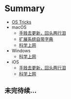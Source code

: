 # Summary

* [OS Tricks](README.md)
* macOS
  * [手贱去更新，回头两行泪](macos/dont-update.md)
  * [扩展系统自带字典](macos/dictionary.md)
  * [科学上网](macos/freedom.md)
* Windows
  * [科学上网](windows/freedom.md)
* iOS
  * [手贱去更新，回头两行泪](ios/dont-update.md)
  * [科学上网](ios/freedom.md)

## 未完待续...